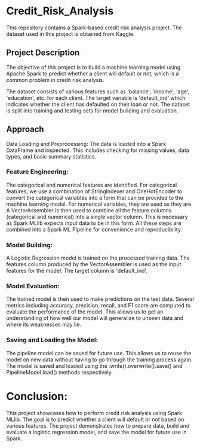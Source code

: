 # Credit_Risk_Analysis
This repository contains a Spark-based credit risk analysis project. The dataset used in this project is obtained from Kaggle.

## Project Description
The objective of this project is to build a machine learning model using Apache Spark to predict whether a client will default or not, which is a common problem in credit risk analysis.

The dataset consists of various features such as 'balance', 'income', 'age', 'education', etc. for each client. The target variable is 'default_ind' which indicates whether the client has defaulted on their loan or not. The dataset is split into training and testing sets for model building and evaluation.

## Approach
Data Loading and Preprocessing:
The data is loaded into a Spark DataFrame and inspected. This includes checking for missing values, data types, and basic summary statistics.

### Feature Engineering:
The categorical and numerical features are identified. For categorical features, we use a combination of StringIndexer and OneHotEncoder to convert the categorical variables into a form that can be provided to the machine learning model. For numerical variables, they are used as they are.
A VectorAssembler is then used to combine all the feature columns (categorical and numerical) into a single vector column. This is necessary as Spark MLlib expects input data to be in this form.
All these steps are combined into a Spark ML Pipeline for convenience and reproducibility.

### Model Building:
A Logistic Regression model is trained on the processed training data. The features column produced by the VectorAssembler is used as the input features for the model. The target column is 'default_ind'.

### Model Evaluation:
The trained model is then used to make predictions on the test data. Several metrics including accuracy, precision, recall, and F1 score are computed to evaluate the performance of the model.
This allows us to get an understanding of how well our model will generalize to unseen data and where its weaknesses may lie.

### Saving and Loading the Model:
The pipeline model can be saved for future use. This allows us to reuse the model on new data without having to go through the training process again. The model is saved and loaded using the .write().overwrite().save() and PipelineModel.load() methods respectively.

# Conclusion:
This project showcases how to perform credit risk analysis using Spark MLlib. The goal is to predict whether a client will default or not based on various features. The project demonstrates how to prepare data, build and evaluate a logistic regression model, and save the model for future use in Spark.
